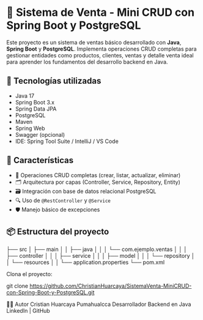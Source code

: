 # 🛒 Sistema de Venta - Mini CRUD con Spring Boot y PostgreSQL

Este proyecto es un sistema de ventas básico desarrollado con **Java**, **Spring Boot** y **PostgreSQL**. Implementa operaciones CRUD completas para gestionar entidades como productos, clientes, ventas y detalle venta ideal para aprender los fundamentos del desarrollo backend en Java.

## 🚀 Tecnologías utilizadas

- Java 17
- Spring Boot 3.x
- Spring Data JPA
- PostgreSQL
- Maven
- Spring Web
- Swagger (opcional)
- IDE: Spring Tool Suite / IntelliJ / VS Code

## 🧩 Características

- 🔄 Operaciones CRUD completas (crear, listar, actualizar, eliminar)
- 🗂️ Arquitectura por capas (Controller, Service, Repository, Entity)
- 🗃️ Integración con base de datos relacional PostgreSQL
- 🔍 Uso de `@RestController` y `@Service`
- 🛡️ Manejo básico de excepciones

## 📦 Estructura del proyecto
├── src
│ ├── main
│ │ ├── java
│ │ │ └── com.ejemplo.ventas
│ │ │ ├── controller
│ │ │ ├── service
│ │ │ ├── model
│ │ │ └── repository
│ │ └── resources
│ │ └── application.properties
└── pom.xml

Clona el proyecto:

git clone https://github.com/ChristianHuarcaya/SistemaVenta-MiniCRUD-con-Spring-Boot-y-PostgreSQL.git

👨‍💻 Autor
Cristian Huarcaya Pumahualcca
Desarrollador Backend en Java
LinkedIn | GitHub

